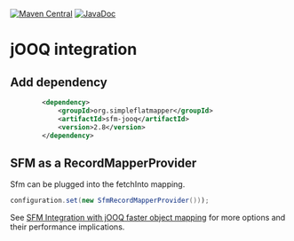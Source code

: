 [![Maven Central](https://img.shields.io/maven-central/v/org.simpleflatmapper/sfm-jooq.svg)](https://maven-badges.herokuapp.com/maven-central/org.simpleflatmapper/sfm-jooq)
[![JavaDoc](https://img.shields.io/badge/javadoc-2.8-blue.svg)](http://www.javadoc.io/doc/org.simpleflatmapper/sfm-jooq)

# jOOQ integration

## Add dependency

```xml
		<dependency>
			<groupId>org.simpleflatmapper</groupId>
			<artifactId>sfm-jooq</artifactId>
			<version>2.8</version>
		</dependency>
```

## SFM as a RecordMapperProvider

Sfm can be plugged into the fetchInto mapping.


```java
configuration.set(new SfmRecordMapperProvider()));
```


See [SFM Integration with jOOQ faster object mapping](https://github.com/arnaudroger/SimpleFlatMapper/wiki/SFM-Integration-with-Jooq-faster-object-mapping)
for more options and their performance implications.
